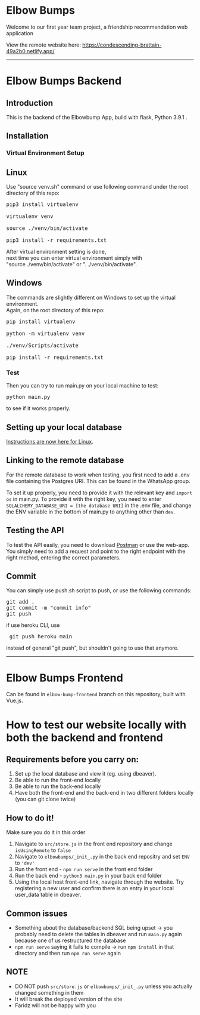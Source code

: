 # Elbow Bumps 

Welcome to our first year team project, a friendship recommendation web application 

View the remote website here: https://condescending-brattain-49a2b0.netlify.app/

---

# Elbow Bumps Backend

## Introduction

This is the backend of the Elbowbump App, build with flask, Python 3.9.1 .

## Installation

### Virtual Environment Setup

## Linux
Use "source venv.sh" command or use following command under the root directory of this repo:

<pre>
pip3 install virtualenv

virtualenv venv

source ./venv/bin/activate

pip3 install -r requirements.txt
</pre>

After virtual environment setting is done,   
next time you can enter virtual environment simply with   
"source ./venv/bin/activate" or ". ./venv/bin/activate".

## Windows
The commands are slightly different on Windows to set up the virtual environment.  
Again, on the root directory of this repo:

<pre>
pip install virtualenv

python -m virtualenv venv

./venv/Scripts/activate

pip install -r requirements.txt
</pre>
### Test

Then you can try to run main.py on your local machine to test:

<pre>
python main.py
</pre>

to see if it works properly.

## Setting up your local database

[Instructions are now here for Linux](https://github.com/bioBean/elbowbumps-backend/blob/main/LOCAL_SETUP.md).

## Linking to the remote database

For the remote database to work when testing, you first need to add a .env file containing the Postgres URI. This can be found in the WhatsApp group.  

To set it up properly, you need to provide it with the relevant key and `import os` in main.py. To provide it with the right key, you need to enter `SQLALCHEMY_DATABASE_URI = [the database URI]` in the .env file, and change the ENV variable in the bottom of main.py to anything other than `dev`.


## Testing the API

To test the API easily, you need to download [Postman](https://www.postman.com/) or use the web-app. You simply need to add a request and point to the right endpoint with the right method, entering the correct parameters.

## Commit

You can simply use push.sh script to push, or use the following commands:

<pre>
git add .
git commit -m "commit info"
git push
</pre>

if use heroku CLI, use
<pre> git push heroku main </pre>

instead of general "git push", but shouldn't going to use that anymore.


---

# Elbow Bumps Frontend 

Can be found in  `elbow-bump-frontend` branch on this repository, built with Vue.js. 

# How to test our website locally with both the backend and frontend 

## Requirements before you carry on:

1. Set up the local database and view it (eg. using dbeaver). 
2. Be able to run the front-end locally
3. Be able to run the back-end locally 
4. Have both the front-end and the back-end in two different folders locally (you can git clone twice)

## How to do it!
Make sure you do it in this order
1. Navigate to `src/store.js` in the front end repository and change `isUsingRemote` to `false`
2. Navigate to `elbowbumps/_init_.py` in the back end repositry and set `ENV` to `'dev'`
3. Run the front end - `npm run serve` in the front end folder
4. Run the back end - `python3 main.py` in your back end folder
5. Using the local host front-end link, navigate through the website. Try registering a new user and confirm there is an entry in your local user_data table in dbeaver.

## Common issues 
- Something about the database/backend SQL being upset -> you probably need to delete the tables in dbeaver and run `main.py` again because one of us restructured the database
- `npm run serve` saying it fails to compile -> run `npm install` in that directory and then run `npm run serve` again

## NOTE 
- DO NOT push `src/store.js` or `elbowbumps/_init_.py` unless you actually changed something in them
- It will break the deployed version of the site
- Faridz will not be happy with you 
